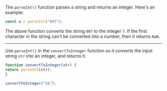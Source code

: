 The `parseInt()` function parses a string and returns an integer. Here's an example:

```jsx
const a = parseInt("007");
```

The above function converts the string `007` to the integer `7`. If the first character in the string can't be converted into a number, then it returns `NaN`.

---

Use `parseInt()` in the `convertToInteger` function so it converts the input string `str` into an integer, and returns it.

```jsx
function convertToInteger(str) {
return parseInt(str);
}

convertToInteger("56");
```
